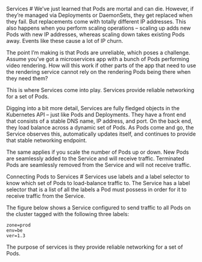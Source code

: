 Services #
We’ve just learned that Pods are mortal and can die. However, if they’re managed via Deployments or DaemonSets, they get replaced when they fail. But replacements come with totally different IP addresses. This also happens when you perform scaling operations – scaling up adds new Pods with new IP addresses, whereas scaling down takes existing Pods away. Events like these cause a lot of IP churn.

The point I’m making is that Pods are unreliable, which poses a challenge. Assume you’ve got a microservices app with a bunch of Pods performing video rendering. How will this work if other parts of the app that need to use the rendering service cannot rely on the rendering Pods being there when they need them?

This is where Services come into play. Services provide reliable networking for a set of Pods.

Digging into a bit more detail, Services are fully fledged objects in the Kubernetes API – just like Pods and Deployments. They have a front end that consists of a stable DNS name, IP address, and port. On the back end, they load balance across a dynamic set of Pods. As Pods come and go, the Service observes this, automatically updates itself, and continues to provide that stable networking endpoint.

The same applies if you scale the number of Pods up or down. New Pods are seamlessly added to the Service and will receive traffic. Terminated Pods are seamlessly removed from the Service and will not receive traffic.

Connecting Pods to Services #
Services use labels and a label selector to know which set of Pods to load-balance traffic to. The Service has a label selector that is a list of all the labels a Pod must possess in order for it to receive traffic from the Service.

The figure below shows a Service configured to send traffic to all Pods on the cluster tagged with the following three labels:

    zone=prod
    env=be
    ver=1.3


The purpose of services is they provide reliable networking for a set of Pods.

